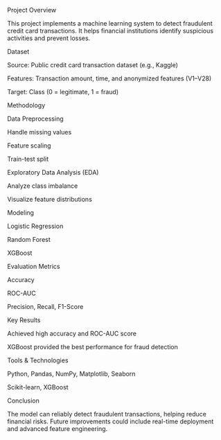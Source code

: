 Project Overview

This project implements a machine learning system to detect fraudulent credit card transactions. It helps financial institutions identify suspicious activities and prevent losses.

Dataset

Source: Public credit card transaction dataset (e.g., Kaggle)

Features: Transaction amount, time, and anonymized features (V1–V28)

Target: Class (0 = legitimate, 1 = fraud)

Methodology

Data Preprocessing

Handle missing values

Feature scaling

Train-test split

Exploratory Data Analysis (EDA)

Analyze class imbalance

Visualize feature distributions

Modeling

Logistic Regression

Random Forest

XGBoost

Evaluation Metrics

Accuracy

ROC-AUC

Precision, Recall, F1-Score

Key Results

Achieved high accuracy and ROC-AUC score

XGBoost provided the best performance for fraud detection

Tools & Technologies

Python, Pandas, NumPy, Matplotlib, Seaborn

Scikit-learn, XGBoost

Conclusion

The model can reliably detect fraudulent transactions, helping reduce financial risks. Future improvements could include real-time deployment and advanced feature engineering.
